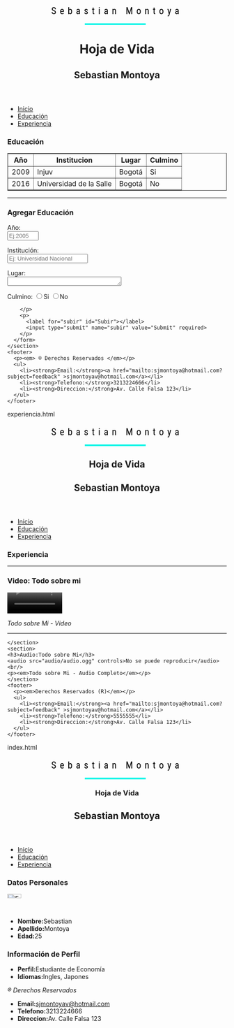 <!DOCTYPE html>
<html>
  <head>
    <meta charset="utf-8">
    <meta name="viewport" content="width=device-width, user-scalable=no">
    <title></title>
    <link href='http://fonts.googleapis.com/css?family=Roboto+Condensed' rel='stylesheet' type='text/css'>
        <style>
        html, body {
    height: 20%;
  }
  .svg-wrapper {
    height: 10px;
  	margin: 10 auto;
    position: relative;
    top: 50%;
    transform: translateY(-50%);
    width: 320px;
  }
  .shape {
    fill: transparent;
    stroke-dasharray: 140 540;
    stroke-dashoffset: -474;
    stroke-width: 8px;
    stroke: #19f6e8;
  }
  .text {
    color: black;
    font-family: 'Roboto Condensed';
    font-size: 22px;
    letter-spacing: 8px;
    line-height: 32px;
    position: relative;
    top: -48px;
  }
  @keyframes draw {
    0% {
      stroke-dasharray: 140 540;
      stroke-dashoffset: -474;
      stroke-width: 20px;
    }
    100% {
      stroke-dasharray: 760;
      stroke-dashoffset: 0;
      stroke-width: 2px;
    }
  }
  .svg-wrapper:hover .shape {
    -webkit-animation: 0.5s draw linear forwards;
    animation: 0.5s draw linear forwards;
  }
      </style>
    <script src="https://cdnjs.cloudflare.com/ajax/libs/prefixfree/1.0.7/prefixfree.min.js"></script>
  </head>
  <body>
    <header>
      <div class="svg-wrapper">
      <svg height="60" width="320" xmlns="http://www.w3.org/2000/svg">
        <rect class="shape" height="60" width="320" />
      </svg>
       <div class="text">Sebastian Montoya</div>
    </div><br/><br/>
      <h1>Hoja de Vida</h1>
      <h2>Sebastian Montoya</h2>
    </header>
    <section>
      <ul>
        <li><a href="index.html" id="Inicio">Inicio</a></li>
        <li><a href="educacion.html" id="Educación" title="Educación">Educación</a></li>
        <li><a href="experiencia.html" id="Experiencia" title="Experiencia">Experiencia</a></li>
      </ul>
    </section>
    <section>
      <h3>Educación</h3>
      <table border="1" id="tabla1" cellpadding="5" cellspacing="0">
        <thead>
          <tr>
            <th>Año</th>
            <th>Institucion</th>
            <th>Lugar</th>
            <th>Culmino</th>
          </tr>
        </thead>
        <tbody>
          <tr>
            <td>2009</td>
            <td>Injuv</td>
            <td>Bogotá</td>
            <td>Si</td>
          </tr>
          <tr>
            <td>2016</td>
            <td>Universidad de la Salle</td>
            <td>Bogotá</td>
            <td>No</td>
          </tr>
        </tbody>
      </table>
    </section>
    <hr/>
    <section>
      <h3>Agregar Educación</h3>
      <form name="formContacto" autocomplete="on" action novalidate>
        <p>
          <label for="ano">Año:</label><br/>
          <input type="number" min="1990" max="2016" id="ano" placeholder="Ej:2005" required >
        </p>
        <p>
          <label for="institucion">Institución:</label><br/>
          <input type="text" name="institucion" placeholder="Ej: Universidad Nacional" id="institucion" required>
        </p>
        <p>
            <label for="lugar">Lugar:</label><br/>
            <textarea name="Lugar" rows="1" cols="30" required></textarea>
        </p>
        <p>
          <label for="culmino">Culmino:</label>
          <input type="radio" name="culmino" id="culmino">Si
          <input type="radio" name="culmino" id="culmino">No

        </p>
        <p>
          <label for="subir" id="Subir"></label>
          <input type="submit" name="subir" value="Submit" required>
        </p>
      </form>
    </section>
    <footer>
      <p><em> ® Derechos Reservados </em></p>
      <ul>
        <li><strong>Email:</strong><a href="mailto:sjmontoya@hotmail.com?subject=feedback" >sjmontoyav@hotmail.com</a></li>
        <li><strong>Telefono:</strong>3213224666</li>
        <li><strong>Direccion:</strong>Av. Calle Falsa 123</li>
      </ul>
    </footer>
  </body>
</html>
 experiencia.html
<!DOCTYPE html>
<html>
  <head>
    <meta charset="utf-8">
    <meta name="viewport" content="width=device-width, user-scalable=no">
    <title></title>
    <link href='http://fonts.googleapis.com/css?family=Roboto+Condensed' rel='stylesheet' type='text/css'>
        <style>
        html, body {
    height: 20%;
  }
  .svg-wrapper {
    height: 10px;
  	margin: 10 auto;
    position: relative;
    top: 50%;
    transform: translateY(-50%);
    width: 320px;
  }
  .shape {
    fill: transparent;
    stroke-dasharray: 140 540;
    stroke-dashoffset: -474;
    stroke-width: 8px;
    stroke: #19f6e8;
  }
  .text {
    color: black;
    font-family: 'Roboto Condensed';
    font-size: 22px;
    letter-spacing: 8px;
    line-height: 32px;
    position: relative;
    top: -48px;
  }
  @keyframes draw {
    0% {
      stroke-dasharray: 140 540;
      stroke-dashoffset: -474;
      stroke-width: 20px;
    }
    100% {
      stroke-dasharray: 760;
      stroke-dashoffset: 0;
      stroke-width: 2px;
    }
  }
  .svg-wrapper:hover .shape {
    -webkit-animation: 0.5s draw linear forwards;
    animation: 0.5s draw linear forwards;
  }
      </style>
    <script src="https://cdnjs.cloudflare.com/ajax/libs/prefixfree/1.0.7/prefixfree.min.js"></script>
  </head>
  <body>
    <header>
      <div class="svg-wrapper">
      <svg height="60" width="320" xmlns="http://www.w3.org/2000/svg">
        <rect class="shape" height="60" width="320" />
      </svg>
       <div class="text">Sebastian Montoya</div>
    </div><br/><br/>
      <h1>Hoja de Vida</h1>
      <h2>Sebastian Montoya</h2>
    </header>
    <section>
      <ul>
        <li><a href="index.html" id="Inicio">Inicio</a></li>
        <li><a href="educacion.html" id="Educación" title="Educación">Educación</a></li>
        <li><a href="experiencia.html" id="Experiencia" title="Experiencia">Experiencia</a></li>
      </ul>
    </section>
    <section>
      <h3>Experiencia</h3><hr/>
      <h3>Video: Todo sobre mi</h3>
      <video src="video/videofile.ogg" autoplay poster="img/profile.jpg" controls width="25%" height="30%"></video>
      <p><em>Todo sobre Mi - Video</em></p><hr/>

    </section>
    <section>
    <h3>Audio:Todo sobre Mi</h3>
    <audio src="audio/audio.ogg" controls>No se puede reproducir</audio><br/>
    <p><em>Todo sobre Mi - Audio Completo</em></p>
    </section>
    <footer>
      <p><em>Derechos Reservados (R)</em></p>
      <ul>
        <li><strong>Email:</strong><a href="mailto:sjmontoya@hotmail.com?subject=feedback" >sjmontoyav@hotmail.com</a></li>
        <li><strong>Telefono:</strong>5555555</li>
        <li><strong>Direccion:</strong>Av. Calle Falsa 123</li>
      </ul>
    </footer>
  </body>
</html>
 index.html
<!DOCTYPE html>
<html>
  <head>
    <meta charset="utf-8">
    <meta name="viewport" content="width=device-width, user-scalable=no">
    <title>Mi HV</title>
    <link href='http://fonts.googleapis.com/css?family=Roboto+Condensed' rel='stylesheet' type='text/css'>
        <style>
        html, body {
    height: 20%;
  }
  .svg-wrapper {
    height: 10px;
  	margin: 10 auto;
    position: relative;
    top: 50%;
    transform: translateY(-50%);
    width: 320px;
  }
  .shape {
    fill: transparent;
    stroke-dasharray: 140 540;
    stroke-dashoffset: -474;
    stroke-width: 8px;
    stroke: #19f6e8;
  }
  .text {
    color: black;
    font-family: 'Roboto Condensed';
    font-size: 22px;
    letter-spacing: 8px;
    line-height: 32px;
    position: relative;
    top: -48px;
  }
  @keyframes draw {
    0% {
      stroke-dasharray: 140 540;
      stroke-dashoffset: -474;
      stroke-width: 20px;
    }
    100% {
      stroke-dasharray: 760;
      stroke-dashoffset: 0;
      stroke-width: 2px;
    }
  }
  .svg-wrapper:hover .shape {
    -webkit-animation: 0.5s draw linear forwards;
    animation: 0.5s draw linear forwards;
  }
      </style>
    <script src="https://cdnjs.cloudflare.com/ajax/libs/prefixfree/1.0.7/prefixfree.min.js"></script>
  </head>
  <body>
    <header>
      <div class="svg-wrapper">
      <svg height="60" width="320" xmlns="http://www.w3.org/2000/svg">
        <rect class="shape" height="60" width="320" />
      </svg>
       <div class="text">Sebastian Montoya</div>
    </div><br/><br/>
      <h1>Hoja de Vida</h1>
      <h2>Sebastian Montoya</h2>
    </header>
    <section>
      <ul>
        <li><a href="index.html" id="Inicio">Inicio</a></li>
        <li><a href="educacion.html" id="Educación" title="Educación">Educación</a></li>
        <li><a href="experiencia.html" id="Experiencia" title="Experiencia">Experiencia</a></li>
      </ul>
    </section>
    <section>
      <h3>Datos Personales</h3>
      <img src="img/profile.jpg" alt="Foto_Perfil" title="Foto_Perfil" width="25%" height="25%">
      <ul>
        <li><strong>Nombre:</strong>Sebastian</li>
        <li><strong>Apellido:</strong>Montoya</li>
        <li><strong>Edad:</strong>25</li>
      </ul>
      <h3>Información de Perfil</h3>
      <ul>
        <li><strong>Perfil:</strong>Estudiante de Economía</li>
        <li><strong>Idiomas:</strong>Ingles, Japones</li>
      </ul>
    </section>
    <footer>
      <p><em>® Derechos Reservados </em></p>
      <ul>
        <li><strong>Email:</strong><a href="mailto:sjmontoya@hotmail.com?subject=feedback" >sjmontoyav@hotmail.com</a></li>
        <li><strong>Telefono:</strong>3213224666</li>
        <li><strong>Direccion:</strong>Av. Calle Falsa 123</li>
      </ul>
    </footer>
  </body>
</html>
